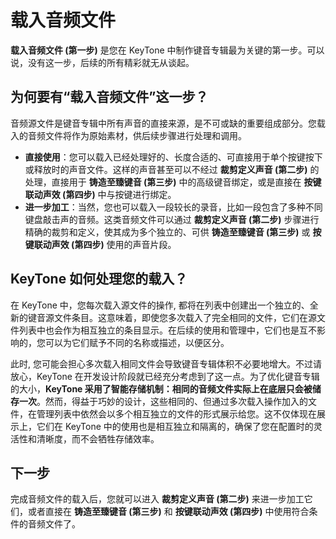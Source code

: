 # 载入音频文件

**载入音频文件 (第一步)** 是您在 KeyTone 中制作键音专辑最为关键的第一步。可以说，没有这一步，后续的所有精彩就无从谈起。

## **为何要有“载入音频文件”这一步？**

音频源文件是键音专辑中所有声音的直接来源，是不可或缺的重要组成部分。您载入的音频文件将作为原始素材，供后续步骤进行处理和调用。

* **直接使用**：您可以载入已经处理好的、长度合适的、可直接用于单个按键按下或释放时的声音文件。这样的声音甚至可以不经过 **裁剪定义声音 (第二步)** 的处理，直接用于 **铸造至臻键音 (第三步)** 中的高级键音绑定，或是直接在 **按键联动声效 (第四步)** 中与按键进行绑定。
* **进一步加工**：当然，您也可以载入一段较长的录音，比如一段包含了多种不同键盘敲击声的音频。这类音频文件可以通过 **裁剪定义声音 (第二步)** 步骤进行精确的裁剪和定义，使其成为多个独立的、可供 **铸造至臻键音 (第三步)** 或 **按键联动声效 (第四步)** 使用的声音片段。

## **KeyTone 如何处理您的载入？**

在 KeyTone 中，您每次载入源文件的操作, 都将在列表中创建出一个独立的、全新的键音源文件条目。这意味着，即使您多次载入了完全相同的文件，它们在源文件列表中也会作为相互独立的条目显示。在后续的使用和管理中，它们也是互不影响的，您可以为它们赋予不同的名称或描述，以便区分。

此时, 您可能会担心多次载入相同文件会导致键音专辑体积不必要地增大。不过请放心，KeyTone 在开发设计阶段就已经充分考虑到了这一点。为了优化键音专辑的大小，**KeyTone 采用了智能存储机制：相同的音频文件实际上在底层只会被储存一次**。然而，得益于巧妙的设计，这些相同的、但通过多次载入操作加入的文件，在管理列表中依然会以多个相互独立的文件的形式展示给您。这不仅体现在展示上，它们在 KeyTone 中的使用也是相互独立和隔离的，确保了您在配置时的灵活性和清晰度，而不会牺牲存储效率。

## **下一步**

完成音频文件的载入后，您就可以进入 **裁剪定义声音 (第二步)** 来进一步加工它们，或者直接在 **铸造至臻键音 (第三步)** 和 **按键联动声效 (第四步)** 中使用符合条件的音频文件了。

